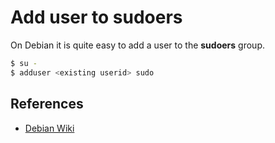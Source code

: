 # Add user to sudoers

On Debian it is quite easy to add a user to the __sudoers__ group.

```bash
$ su -
$ adduser <existing userid> sudo
```

## References

- [Debian Wiki](https://wiki.debian.org/sudo)
